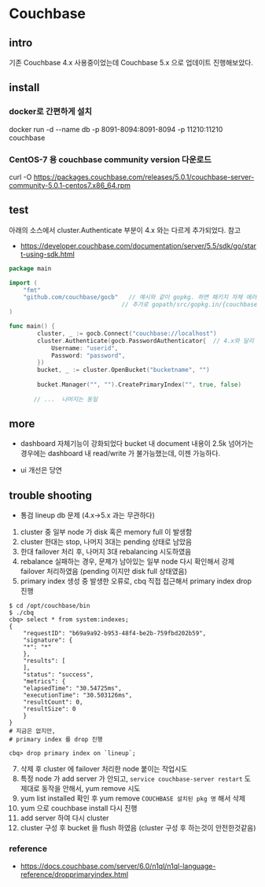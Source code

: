 # Couchbase

## intro

기존 Couchbase 4.x 사용중이었는데 Couchbase 5.x 으로 업데이트 진행해보았다.

## install

### docker로 간편하게 설치
docker run -d --name db -p 8091-8094:8091-8094 -p 11210:11210 couchbase

### CentOS-7 용 couchbase community version 다운로드
curl -O https://packages.couchbase.com/releases/5.0.1/couchbase-server-community-5.0.1-centos7.x86_64.rpm

## test

아래의 소스에서 cluster.Authenticate 부분이 4.x 와는 다르게 추가되었다.
참고
- https://developer.couchbase.com/documentation/server/5.5/sdk/go/start-using-sdk.html

```go
package main

import (
	"fmt"
	"github.com/couchbase/gocb"   // 예시와 같이 gopkg. 하면 패키지 자체 에러가 난다.
                                // 추가로 gopath/src/gopkg.in/{couchbase, couchbaselabs} 싹다 삭제해주었다.
)

func main() {
        cluster, _ := gocb.Connect("couchbase://localhost")
        cluster.Authenticate(gocb.PasswordAuthenticator{  // 4.x와 달리 5.x에서 Authenticate 부분이 추가되었다. (4.x에선 필요없다)
            Username: "userid",
            Password: "password",
        })
        bucket, _ := cluster.OpenBucket("bucketname", "")
        
        bucket.Manager("", "").CreatePrimaryIndex("", true, false)
        
       // ...  나머지는 동일
```

## more

- dashboard 자체기능이 강화되었다
bucket 내 document 내용이 2.5k 넘어가는 경우에는 dashboard 내 read/write 가 불가능했는데, 이젠 가능하다.

- ui 개선은 당연

## trouble shooting

- 통검 lineup db 문제 (4.x->5.x 과는 무관하다)

1. cluster 중 일부 node 가 disk 혹은 memory full 이 발생함 
2. cluster 한대는 stop, 나머지 3대는 pending 상태로 남았음 
3. 한대 failover 처리 후, 나머지 3대 rebalancing 시도하였음
4. rebalance 실패하는 경우, 문제가 남아있는 일부 node 다시 확인해서 강제 failover 처리하였음 (pending 이지만 disk full 상태였음)
5. primary index 생성 중 발생한 오류로, cbq 직접 접근해서 primary index drop 진행 
  
```
$ cd /opt/couchbase/bin
$ ./cbq
cbq> select * from system:indexes;
{
    "requestID": "b69a9a92-b953-48f4-be2b-759fbd202b59",
    "signature": {
	"*": "*"
    },
    "results": [
    ],
    "status": "success",
    "metrics": {
	"elapsedTime": "30.54725ms",
	"executionTime": "30.503126ms",
	"resultCount": 0,
	"resultSize": 0
    }
}
# 지금은 없지만, 
# primary index 를 drop 진행 

cbq> drop primary index on `lineup`;
```
7. 삭제 후 cluster 에 failover 처리한 node 붙이는 작업시도
8. 특정 node 가 add server 가 안되고, `service couchbase-server restart` 도 제대로 동작을 안해서, yum remove 시도 
9. yum list installed 확인 후 yum remove `COUCHBASE 설치된 pkg 명` 해서 삭제
10. yum 으로 couchbase install 다시 진행 
11. add server 하여 다시 cluster 
12. cluster 구성 후 bucket 을 flush 하였음 (cluster 구성 후 하는것이 안전한것같음)
  
### reference

 - https://docs.couchbase.com/server/6.0/n1ql/n1ql-language-reference/dropprimaryindex.html
